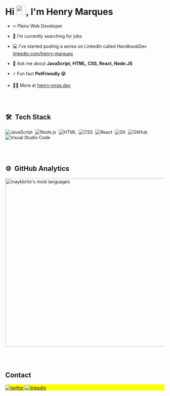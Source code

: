 <!--<img align="right" height="590em" src="https://raw.githubusercontent.com/gist/maykbrito/618ef18e3bbb7cdfd200f3a4fc1aabc6/raw/201d47c76006c99fe0dc55ea92e76bdca5537f08/githubcard.sg"/> -->
<h1 align="left">Hi <img src="https://raw.githubusercontent.com/kaueMarques/kaueMarques/master/hi.gif" height="30px">, I'm Henry Marques</h1>

- 🔥 Pleno Web Developer 

- 🔭 I’m currently searching for jobs

- 💻 I've started posting a series on LinkedIn called HandbookDev [linkedin.com/henry-marques](https://www.linkedin.com/in/henry-marques/)

- 💬 Ask me about **JavaScript, HTML, CSS, React, Node.JS**

- ⚡ Fun fact **PetFriendly 😜**

- 👨‍💻 More at [henry-mrqs.dev](https://henry-mrqs.github.io/3d_portifolio/)



<br><br>

## 🛠 &nbsp;Tech Stack

![JavaScript](https://img.shields.io/badge/-JavaScript-05122A?style=flat&logo=javascript)&nbsp;
![Node.js](https://img.shields.io/badge/-Node.js-05122A?style=flat&logo=node.js)&nbsp;
![HTML](https://img.shields.io/badge/-HTML-05122A?style=flat&logo=HTML5)&nbsp;
![CSS](https://img.shields.io/badge/-CSS-05122A?style=flat&logo=CSS3&logoColor=1572B6)&nbsp;
![React](https://img.shields.io/badge/-React-05122A?style=flat&logo=react)&nbsp;
![Git](https://img.shields.io/badge/-Git-05122A?style=flat&logo=git)&nbsp;
![GitHub](https://img.shields.io/badge/-GitHub-05122A?style=flat&logo=github)&nbsp;
![Visual Studio Code](https://img.shields.io/badge/-Visual%20Studio%20Code-05122A?style=flat&logo=visual-studio-code&logoColor=007ACC)&nbsp;

<br><br>

## ⚙️ &nbsp;GitHub Analytics

<p align="left">
<img width="530em" src="https://github-readme-stats.vercel.app/api/top-langs/?username=henry-mrqs&layout=compact&theme=vision-friendly-dark" alt="maykbrito's most languages"/>
</p>


<br><br>

## Contact

<p align="left" style="background:yellow">
  <a href="https://henry-mrqs.github.io/3d_portifolio/" target="_blank">
    <img align="center" src="https://img.shields.io/badge/henry-mrqs?style=flat&logo=Hexo&logoColor=%23FFF&label=WebSite&labelColor=3a2870&color=050816" alt="twitter"/>  
  </a>  
  <a href="https://linkedin.com/in/henry-marques" target="_blank">
    <img align="center" src="https://img.shields.io/badge/henry-mrqs?style=flat&logo=linkedin&color=0a66c2" alt="linkedin"/>
  </a>
</p>

